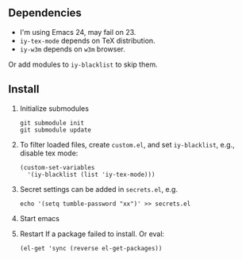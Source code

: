 Dependencies
------------

-   I'm using Emacs 24, may fail on 23.
-   `iy-tex-mode` depends on TeX distribution.
-   `iy-w3m` depends on `w3m` browser.

Or add modules to `iy-blacklist` to skip them.

Install
-------

1.  Initialize submodules

        git submodule init
        git submodule update

2.  To filter loaded files, create `custom.el`, and set `iy-blacklist`, e.g.,
disable tex mode:

        (custom-set-variables
          '(iy-blacklist (list 'iy-tex-mode)))

3.  Secret settings can be added in `secrets.el`, e.g.

        echo '(setq tumble-password "xx")' >> secrets.el

4.  Start emacs

5.  Restart If a package failed to install. Or eval:

        (el-get 'sync (reverse el-get-packages))
